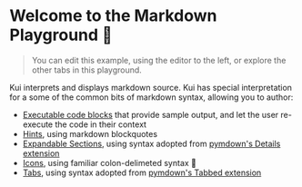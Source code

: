 # Welcome to the Markdown Playground :rocket:

> You can edit this example, using the editor to the left, or explore
> the other tabs in this playground.

Kui interprets and displays markdown source. Kui has special
interpretation for a some of the common bits of markdown syntax,
allowing you to author:

- [Executable code blocks](#code-blocks) that
  provide sample output, and let the user re-execute the code in their
  context
- [Hints](#hints), using markdown blockquotes
- [Expandable Sections](#expandable-sections), using syntax adopted
  from [pymdown's Details
  extension](https://facelessuser.github.io/pymdown-extensions/extensions/details/)
- [Icons](#icons), using familiar colon-delimeted syntax :rocket:
- [Tabs](#tabs), using syntax adopted from [pymdown's Tabbed
  extension](https://facelessuser.github.io/pymdown-extensions/extensions/tabbed/)
